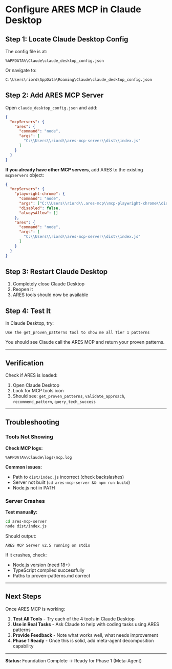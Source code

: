 # Configure ARES MCP in Claude Desktop

## Step 1: Locate Claude Desktop Config

The config file is at:
```
%APPDATA%\Claude\claude_desktop_config.json
```

Or navigate to:
```
C:\Users\riord\AppData\Roaming\Claude\claude_desktop_config.json
```

## Step 2: Add ARES MCP Server

Open `claude_desktop_config.json` and add:

```json
{
  "mcpServers": {
    "ares": {
      "command": "node",
      "args": [
        "C:\\Users\\riord\\ares-mcp-server\\dist\\index.js"
      ]
    }
  }
}
```

**If you already have other MCP servers**, add ARES to the existing `mcpServers` object:

```json
{
  "mcpServers": {
    "playwright-chrome": {
      "command": "node",
      "args": ["C:\\Users\\riord\\.ares-mcp\\mcp-playwright-chrome\\dist\\index.js"],
      "disabled": false,
      "alwaysAllow": []
    },
    "ares": {
      "command": "node",
      "args": [
        "C:\\Users\\riord\\ares-mcp-server\\dist\\index.js"
      ]
    }
  }
}
```

## Step 3: Restart Claude Desktop

1. Completely close Claude Desktop
2. Reopen it
3. ARES tools should now be available

## Step 4: Test It

In Claude Desktop, try:

```
Use the get_proven_patterns tool to show me all Tier 1 patterns
```

You should see Claude call the ARES MCP and return your proven patterns.

---

## Verification

Check if ARES is loaded:
1. Open Claude Desktop
2. Look for MCP tools icon
3. Should see: `get_proven_patterns`, `validate_approach`, `recommend_pattern`, `query_tech_success`

---

## Troubleshooting

### Tools Not Showing

**Check MCP logs:**
```
%APPDATA%\Claude\logs\mcp.log
```

**Common issues:**
- Path to `dist/index.js` incorrect (check backslashes)
- Server not built (`cd ares-mcp-server && npm run build`)
- Node.js not in PATH

### Server Crashes

**Test manually:**
```bash
cd ares-mcp-server
node dist/index.js
```

Should output:
```
ARES MCP Server v2.5 running on stdio
```

If it crashes, check:
- Node.js version (need 18+)
- TypeScript compiled successfully
- Paths to proven-patterns.md correct

---

## Next Steps

Once ARES MCP is working:

1. **Test All Tools** - Try each of the 4 tools in Claude Desktop
2. **Use in Real Tasks** - Ask Claude to help with coding tasks using ARES patterns
3. **Provide Feedback** - Note what works well, what needs improvement
4. **Phase 1 Ready** - Once this is solid, add meta-agent decomposition capability

---

**Status:** Foundation Complete → Ready for Phase 1 (Meta-Agent)
